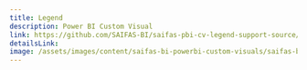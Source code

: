 ```yaml
---
title: Legend
description: Power BI Custom Visual
link: https://github.com/SAIFAS-BI/saifas-pbi-cv-legend-support-source/issues
detailsLink:
image: /assets/images/content/saifas-bi-powerbi-custom-visuals/saifas-bi-pbi-cv-legend-300px-300px.png
---
```

